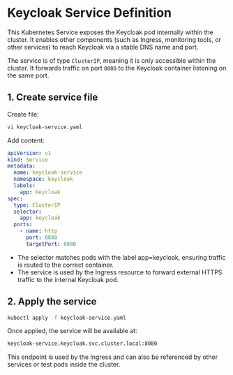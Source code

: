 # Keycloak Service Definition
This Kubernetes Service exposes the Keycloak pod internally within the cluster. It enables other components (such as Ingress, monitoring tools, or other services) to reach Keycloak via a stable DNS name and port.

The service is of type `ClusterIP`, meaning it is only accessible within the cluster. It forwards traffic on port `8080` to the Keycloak container listening on the same port.

## 1. Create service file
Create file:
```bash
vi keycloak-service.yaml
```
Add content:
```yaml
apiVersion: v1
kind: Service
metadata:
  name: keycloak-service
  namespace: keycloak
  labels:
    app: keycloak
spec:
  type: ClusterIP
  selector:
    app: keycloak
  ports:
    - name: http
      port: 8080
      targetPort: 8080
```
- The selector matches pods with the label app=keycloak, ensuring traffic is routed to the correct container.
- The service is used by the Ingress resource to forward external HTTPS traffic to the internal Keycloak pod.

## 2. Apply the service
```bash
kubectl apply -f keycloak-service.yaml
```
Once applied, the service will be available at:
```bash
keycloak-service.keycloak.svc.cluster.local:8080
```
This endpoint is used by the Ingress and can also be referenced by other services or test pods inside the cluster.


